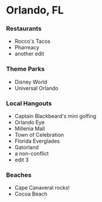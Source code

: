 # Orlando, FL

### Restaurants
- Rocco's Tacos
- Pharmacy
- another edit

### Theme Parks
- Disney World
- Universal Orlando

### Local Hangouts
- Captain Blackbeard's mini golfing
- Orlando Eye
- Millenia Mall
- Town of Celebration
- Florida Everglades
- Gatorland
- a non-conflict
- edit 3

### Beaches
- Cape Canaveral rocks!
- Cocoa Beach
